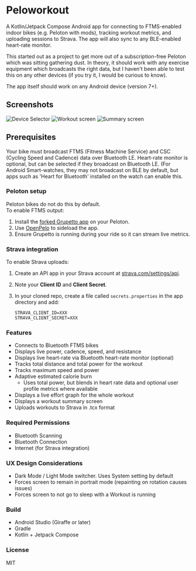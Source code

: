 # Peloworkout

A Kotlin/Jetpack Compose Android app for connecting to FTMS-enabled indoor bikes (e.g. Peloton with mods), tracking workout metrics, and uploading sessions to Strava. The app will also sync to any BLE-enabled heart-rate monitor.

This started out as a project to get more out of a subscription-free Peloton which was sitting gathering dust. In theory, it should work with any exercise equipment which broadcasts the right data, but I haven't been able to test this on any other devices (if you try it, I would be curious to know). 

The app itself should work on any Android device (version 7+).

## Screenshots

![Device Selector](app/docs/img1.png)
![Workout screen](app/docs/img2.png)
![Summary screen](app/docs/img3.png)

## Prerequisites

Your bike must broadcast FTMS (Fitness Machine Service) and CSC (Cycling Speed and Cadence) data over Bluetooth LE.
Heart-rate monitor is optional, but can be selected if they broadcast on Bluetooth LE. (For Android Smart-watches, they may not broadcast on BLE by default, but apps such as 'Heart for Bluetooth' installed on the watch can enable this.

### Peloton setup

Peloton bikes do not do this by default.  
To enable FTMS output:

1. Install the [forked Grupetto app](https://github.com/doudar/grupetto) on your Peloton.
2. Use [OpenPelo](https://github.com/doudar/OpenPelo) to sideload the app.
3. Ensure Grupetto is running during your ride so it can stream live metrics.

### Strava integration

To enable Strava uploads:

1. Create an API app in your Strava account at [strava.com/settings/api](https://www.strava.com/settings/api).
2. Note your **Client ID** and **Client Secret**.
3. In your cloned repo, create a file called `secrets.properties` in the app directory and add:

   ```properties
   STRAVA_CLIENT_ID=XXX
   STRAVA_CLIENT_SECRET=XXX

### Features

* Connects to Bluetooth FTMS bikes
* Displays live power, cadence, speed, and resistance
* Displays live heart-rate via Bluetooth heart-rate monitor (optional)
* Tracks total distance and total power for the workout
* Tracks maximum speed and power
* Adaptive estimated calorie burn
  * Uses total power, but blends in heart rate data and optional user profile metrics where available
* Displays a live effort graph for the whole workout
* Displays a workout summary screen
* Uploads workouts to Strava in .tcx format

### Required Permissions

* Bluetooth Scanning
* Bluetooth Connection
* Internet (for Strava integration)

### UX Design Considerations

* Dark Mode / Light Mode switcher. Uses System setting by default
* Forces screen to remain in portrait mode (repainting on rotation causes issues)
* Forces screen to not go to sleep with a Workout is running

### Build

* Android Studio (Giraffe or later)
* Gradle
* Kotlin + Jetpack Compose

### License

MIT